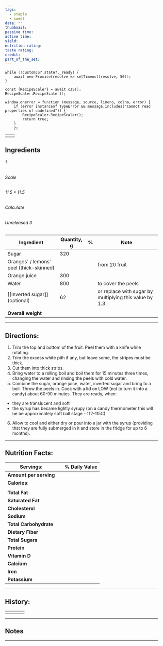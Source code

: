 ```yaml
---
tags:
  - staple
  - sweet
date: ""
thumbnail: 
passive time: 
active time: 
yield: 
nutrition rating: 
taste rating: 
credit: 
part_of_the_set:
---
```

```dataviewjs
while (!customJS?.state?._ready) { 
	await new Promise(resolve => setTimeout(resolve, 50)); 
} 

const {RecipeScaler} = await cJS();
RecipeScaler.RecipeScaler();

window.onerror = function (message, source, lineno, colno, error) {
	if (error instanceof TypeError && message.includes("Cannot read properties of undefined")) {
		RecipeScaler.RecipeScaler();
		return true;
	}
    };
```

|     |     |
| --- | --- |
|     |     |


## Ingredients

###### 1
###### Scale
###### 11.5 = 11.5
###### Calculate
###### Unreleased 3

| Ingredient                              | Quantity, g | %   | Note                                                   |
| --------------------------------------- | ----------- | --- | ------------------------------------------------------ |
| Sugar                                   | 320         |     |                                                        |
| Oranges' / lemons' peel (thick-skinned) |             |     | from 20 fruit                                          |
| Orange juice                            | 300         |     |                                                        |
| Water                                   | 800         |     | to cover the peels                                     |
| [[Inverted sugar]] (optional)           | 62          |     | or replace with sugar by multiplying this value by 1.3 |
|                                         |             |     |                                                        |
| **Overall weight**                      |             |     |                                                        |




---
## Directions:

1. Trim the top and bottom of the fruit. Peel them with a knife while rotating.
2. Trim the excess white pith if any, but leave some, the stripes must be thick.
3. Cut them into thick strips. 
4. Bring water to a rolling boil and boil them for 15 minutes three times, changing the water and rinsing the peels with cold water.
5. Combine the sugar, orange juice, water, inverted sugar and bring to a boil. Throw the peels in. Cook with a lid  on LOW (not to turn it into a candy) about 60-90 minutes. They are ready, when:
 - they are translucent and soft
 - the syrup has became lightly syrupy (on a candy thermometer this will be be approximately soft ball stage - 112-115C)
 6. Allow to cool and either dry or pour into a jar with the syrup (providing that they are fully submerged in it and store in the fridge for up to 6 months).

---
## Nutrition Facts:

| **Servings:**          |       | % Daily Value |
| ---------------------- | ----- | ------------- |
| **Amount per serving** |       |               |
| **Calories**:          |       |               |
|                        |       |               |
| **Total Fat**          |       |               |
| **Saturated Fat**      |       |               |
| **Cholesterol**        |       |               |
| **Sodium**             |       |               |
| **Total Carbohydrate** |       |               |
| **Dietary Fiber**      |       |               |
| **Total Sugars**       |       |               |
| **Protein**            |       |               |
| **Vitamin D**          |       |               |
| **Calcium**            |       |               |
| **Iron**               |       |               |
| **Potassium**          |       |               |

---
## History:

|     |                   |                   |                   |
| --- | ----------------- | ----------------- | ----------------- |
|     |                   |                   |                   |


---
## Notes


>

---




